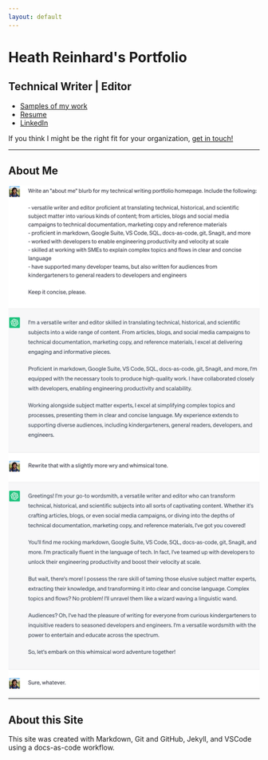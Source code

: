```yaml
---
layout: default
---
```


# Heath Reinhard's Portfolio

## Technical Writer | Editor

<!--
You might be my kind of company if you:

* Hire talented people and empower them to solve problems both collaboratively and autonomously
* Believe that documentation is a powerful tool for enabling engineering productivity and velocity at scale
* Are remote-first and properly support distributed employees financially and technologically
* Lean into using generative AI tools to augment documentation workflows
* Compensate based on experience, not location
* Support ongoing learning
* Focus on creating real-world impact while also having fun and a sense of humor

## More About Me

Versatile writer and editor proficient at translating technical, historical, and scientific subject matter into various kinds of content; from articles, blogs and social media campaigns to technical documentation, marketing copy and reference materials. Adept at working with SMEs to explain their work in clear and concise English. I have written for audiences ranging from kindergarteners to teams of professional developers and engineers.

I have a passion for brevity and an obsession with eliminating superfluous commas wherever I find them.
-->

* [Samples of my work](./writing/)
* <a href="./assets/Heath%20Reinhard%20Resume.pdf" target="_blank">Resume</a>
* [LinkedIn](https://www.linkedin.com/in/heath-reinhard/)

If you think I might be the right fit for your organization, [get in touch!](mailto:heath.reinhard@gmail.com)

---

## About Me

![](/assets/img/about_me_light.png)

---

## About this Site

This site was created with Markdown, Git and GitHub, Jekyll, and VSCode using a docs-as-code workflow.

<!--
### Todo

- [x] Fix "back" buttons
- [x] Add more copy to main page
- [x] Fill out project descriptions
- [x] Fictionalize samples more
- [ ] Add "How I created this site" sample doc
{: style='list-style-type: none'}
-->
